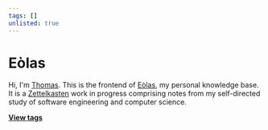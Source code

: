 ```yaml
---
tags: []
unlisted: true
---
```


# Eòlas

Hi, I'm [Thomas](https://systemsobscure.blog/). This is the frontend of
[Eòlas](https://github.com/thomasabishop/eolas), my personal knowledge base. It
is a [Zettelkasten](https://en.wikipedia.org/wiki/Zettelkasten) work in progress
comprising notes from my self-directed study of software engineering and
computer science.

**[View tags](./tags.html)**
